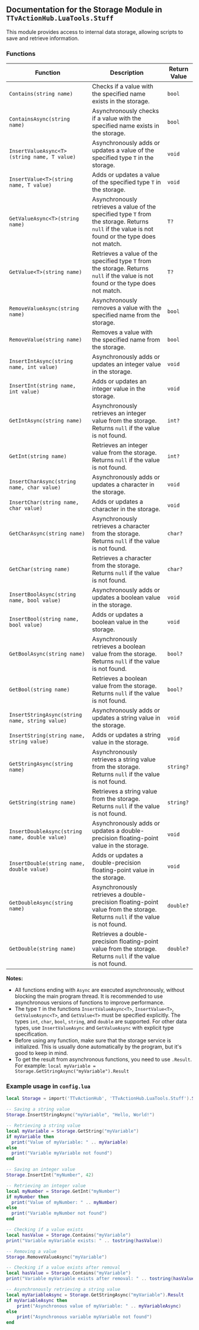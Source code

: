 ## Documentation for the Storage Module in `TTvActionHub.LuaTools.Stuff`

This module provides access to internal data storage, allowing scripts to save and retrieve information.

### Functions

| Function                                       | Description                                                                                                                                       | Return Value |
| ---------------------------------------------- | ------------------------------------------------------------------------------------------------------------------------------------------------- | ------------ |
| `Contains(string name)`                        | Checks if a value with the specified name exists in the storage.                                                                                  | `bool`       |
| `ContainsAsync(string name)`                   | Asynchronously checks if a value with the specified name exists in the storage.                                                                   | `bool`       |
| `InsertValueAsync<T>(string name, T value)`    | Asynchronously adds or updates a value of the specified type `T` in the storage.                                                                  | `void`       |
| `InsertValue<T>(string name, T value)`         | Adds or updates a value of the specified type `T` in the storage.                                                                                 | `void`       |
| `GetValueAsync<T>(string name)`                | Asynchronously retrieves a value of the specified type `T` from the storage. Returns `null` if the value is not found or the type does not match. | `T?`         |
| `GetValue<T>(string name)`                     | Retrieves a value of the specified type `T` from the storage. Returns `null` if the value is not found or the type does not match.                | `T?`         |
| `RemoveValueAsync(string name)`                | Asynchronously removes a value with the specified name from the storage.                                                                          | `bool`       |
| `RemoveValue(string name)`                     | Removes a value with the specified name from the storage.                                                                                         | `bool`       |
| `InsertIntAsync(string name, int value)`       | Asynchronously adds or updates an integer value in the storage.                                                                                   | `void`       |
| `InsertInt(string name, int value)`            | Adds or updates an integer value in the storage.                                                                                                  | `void`       |
| `GetIntAsync(string name)`                     | Asynchronously retrieves an integer value from the storage. Returns `null` if the value is not found.                                             | `int?`       |
| `GetInt(string name)`                          | Retrieves an integer value from the storage. Returns `null` if the value is not found.                                                            | `int?`       |
| `InsertCharAsync(string name, char value)`     | Asynchronously adds or updates a character in the storage.                                                                                        | `void`       |
| `InsertChar(string name, char value)`          | Adds or updates a character in the storage.                                                                                                       | `void`       |
| `GetCharAsync(string name)`                    | Asynchronously retrieves a character from the storage. Returns `null` if the value is not found.                                                  | `char?`      |
| `GetChar(string name)`                         | Retrieves a character from the storage. Returns `null` if the value is not found.                                                                 | `char?`      |
| `InsertBoolAsync(string name, bool value)`     | Asynchronously adds or updates a boolean value in the storage.                                                                                    | `void`       |
| `InsertBool(string name, bool value)`          | Adds or updates a boolean value in the storage.                                                                                                   | `void`       |
| `GetBoolAsync(string name)`                    | Asynchronously retrieves a boolean value from the storage. Returns `null` if the value is not found.                                              | `bool?`      |
| `GetBool(string name)`                         | Retrieves a boolean value from the storage. Returns `null` if the value is not found.                                                             | `bool?`      |
| `InsertStringAsync(string name, string value)` | Asynchronously adds or updates a string value in the storage.                                                                                     | `void`       |
| `InsertString(string name, string value)`      | Adds or updates a string value in the storage.                                                                                                    | `void`       |
| `GetStringAsync(string name)`                  | Asynchronously retrieves a string value from the storage. Returns `null` if the value is not found.                                               | `string?`    |
| `GetString(string name)`                       | Retrieves a string value from the storage. Returns `null` if the value is not found.                                                              | `string?`    |
| `InsertDoubleAsync(string name, double value)` | Asynchronously adds or updates a double-precision floating-point value in the storage.                                                            | `void`       |
| `InsertDouble(string name, double value)`      | Adds or updates a double-precision floating-point value in the storage.                                                                           | `void`       |
| `GetDoubleAsync(string name)`                  | Asynchronously retrieves a double-precision floating-point value from the storage. Returns `null` if the value is not found.                      | `double?`    |
| `GetDouble(string name)`                       | Retrieves a double-precision floating-point value from the storage. Returns `null` if the value is not found.                                     | `double?`    |

**Notes:**

- All functions ending with `Async` are executed asynchronously, without blocking the main program thread. It is recommended to use asynchronous versions of functions to improve performance.
- The type `T` in the functions `InsertValueAsync<T>`, `InsertValue<T>`, `GetValueAsync<T>`, and `GetValue<T>` must be specified explicitly. The types `int`, `char`, `bool`, `string`, and `double` are supported. For other data types, use `InsertValueAsync` and `GetValueAsync` with explicit type specification.
- Before using any function, make sure that the storage service is initialized. This is usually done automatically by the program, but it's good to keep in mind.
- To get the result from asynchronous functions, you need to use `.Result`. For example: `local myVariable = Storage.GetStringAsync("myVariable").Result`

### Example usage in `config.lua`

```lua
local Storage = import('TTvActionHub', 'TTvActionHub.LuaTools.Stuff').Storage

-- Saving a string value
Storage.InsertStringAsync("myVariable", "Hello, World!")

-- Retrieving a string value
local myVariable = Storage.GetString("myVariable")
if myVariable then
  print("Value of myVariable: " .. myVariable)
else
  print("Variable myVariable not found")
end

-- Saving an integer value
Storage.InsertInt("myNumber", 42)

-- Retrieving an integer value
local myNumber = Storage.GetInt("myNumber")
if myNumber then
  print("Value of myNumber: " .. myNumber)
else
  print("Variable myNumber not found")
end

-- Checking if a value exists
local hasValue = Storage.Contains("myVariable")
print("Variable myVariable exists: " .. tostring(hasValue))

-- Removing a value
Storage.RemoveValueAsync("myVariable")

-- Checking if a value exists after removal
local hasValue = Storage.Contains("myVariable")
print("Variable myVariable exists after removal: " .. tostring(hasValue))

-- Asynchronously retrieving a string value
local myVariableAsync = Storage.GetStringAsync("myVariable").Result
if myVariableAsync then
    print("Asynchronous value of myVariable: " .. myVariableAsync)
else
    print("Asynchronous variable myVariable not found")
end
```
